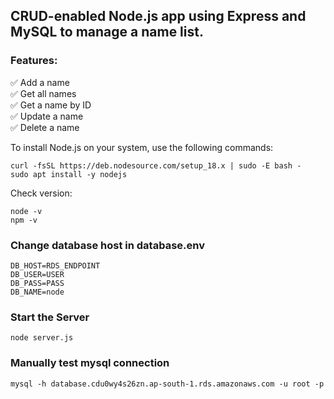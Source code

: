 ## CRUD-enabled Node.js app using Express and MySQL to manage a name list.
### Features:

✅ Add a name  
✅ Get all names  
✅ Get a name by ID  
✅ Update a name  
✅ Delete a name  

To install Node.js on your system, use the following commands:

```
curl -fsSL https://deb.nodesource.com/setup_18.x | sudo -E bash -
sudo apt install -y nodejs
```

Check version:

```
node -v
npm -v
```

### Change database host in database.env     
```
DB_HOST=RDS_ENDPOINT
DB_USER=USER
DB_PASS=PASS
DB_NAME=node
```


### Start the Server

`node server.js`


### Manually test mysql connection
`mysql -h database.cdu0wy4s26zn.ap-south-1.rds.amazonaws.com -u root -p`

